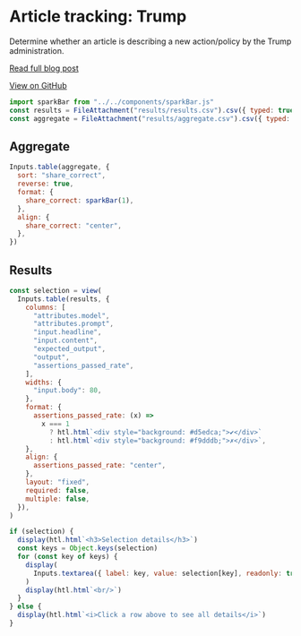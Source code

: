 # Article tracking: Trump

Determine whether an article is describing a new action/policy by the Trump administration.

[Read full blog post](https://kschaul.com/post/2025/03/05/2025-03-05-use-llm-to-keep-trackers-updated/)

[View on GitHub](https://github.com/kevinschaul/llm-evals/tree/main/src/evals/article-tracking-trump)

```js
import sparkBar from "../../components/sparkBar.js"
const results = FileAttachment("results/results.csv").csv({ typed: true })
const aggregate = FileAttachment("results/aggregate.csv").csv({ typed: true })
```

## Aggregate

```js
Inputs.table(aggregate, {
  sort: "share_correct",
  reverse: true,
  format: {
    share_correct: sparkBar(1),
  },
  align: {
    share_correct: "center",
  },
})
```

## Results

```js
const selection = view(
  Inputs.table(results, {
    columns: [
      "attributes.model",
      "attributes.prompt",
      "input.headline",
      "input.content",
      "expected_output",
      "output",
      "assertions_passed_rate",
    ],
    widths: {
      "input.body": 80,
    },
    format: {
      assertions_passed_rate: (x) =>
        x === 1
          ? htl.html`<div style="background: #d5edca;">✔</div>`
          : htl.html`<div style="background: #f9dddb;">✗</div>`,
    },
    align: {
      assertions_passed_rate: "center",
    },
    layout: "fixed",
    required: false,
    multiple: false,
  }),
)
```

```js
if (selection) {
  display(htl.html`<h3>Selection details</h3>`)
  const keys = Object.keys(selection)
  for (const key of keys) {
    display(
      Inputs.textarea({ label: key, value: selection[key], readonly: true }),
    )
    display(htl.html`<br/>`)
  }
} else {
  display(htl.html`<i>Click a row above to see all details</i>`)
}
```
